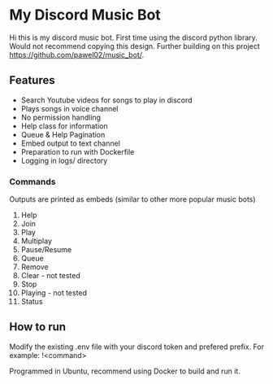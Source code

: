 # My Discord Music Bot

Hi this is my discord music bot. First time using the discord python library. Would not recommend copying this design. Further building on this project https://github.com/pawel02/music_bot/. 

## Features
* Search Youtube videos for songs to play in discord
* Plays songs in voice channel
* No permission handling
* Help class for information
* Queue & Help Pagination
* Embed output to text channel
* Preparation to run with Dockerfile
* Logging in logs/ directory

### Commands
Outputs are printed as embeds (similar to other more popular music bots)

1. Help
2. Join
3. Play
4. Multiplay
5. Pause/Resume
6. Queue
7. Remove 
8. Clear - not tested
9. Stop
10. Playing - not tested
11. Status

## How to run
Modify the existing .env file with your discord token and prefered prefix. For example: !\<command\>

Programmed in Ubuntu, recommend using Docker to build and run it. 
